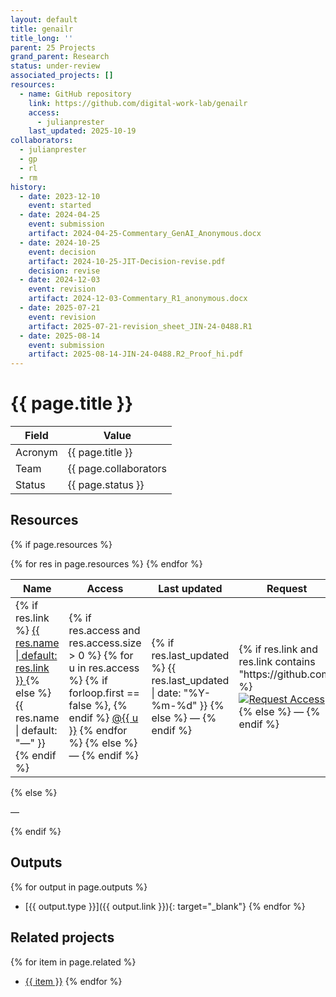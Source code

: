 ```yaml
---
layout: default
title: genailr
title_long: ''
parent: 25 Projects
grand_parent: Research
status: under-review
associated_projects: []
resources:
  - name: GitHub repository
    link: https://github.com/digital-work-lab/genailr
    access:
      - julianprester
    last_updated: 2025-10-19
collaborators:
  - julianprester
  - gp
  - rl
  - rm
history:
  - date: 2023-12-10
    event: started
  - date: 2024-04-25
    event: submission
    artifact: 2024-04-25-Commentary_GenAI_Anonymous.docx
  - date: 2024-10-25
    event: decision
    artifact: 2024-10-25-JIT-Decision-revise.pdf
    decision: revise
  - date: 2024-12-03
    event: revision
    artifact: 2024-12-03-Commentary_R1_anonymous.docx
  - date: 2025-07-21
    event: revision
    artifact: 2025-07-21-revision_sheet_JIN-24-0488.R1
  - date: 2025-08-14
    event: submission
    artifact: 2025-08-14-JIN-24-0488.R2_Proof_hi.pdf
---
```


# {{ page.title }}

Field               | Value
------------------- | ----------------------------------
Acronym             | {{ page.title }}
Team                | {{ page.collaborators | join: ", " }}
Status              | {{ page.status }}

## Resources

{% if page.resources %}
<table class="resources">
  <thead>
    <tr>
      <th>Name</th>
      <th>Access</th>
      <th>Last updated</th>
      <th>Request</th>
    </tr>
  </thead>
  <tbody>
    {% for res in page.resources %}
    <tr>
      <td>
        {% if res.link %}
          <a href="{{ res.link }}" target="_blank" rel="noopener">
            {{ res.name | default: res.link }}
          </a>
        {% else %}
          {{ res.name | default: "—" }}
        {% endif %}
      </td>
      <td>
        {% if res.access and res.access.size > 0 %}
          {% for u in res.access %}
            {% if forloop.first == false %}, {% endif %}
            <a href="https://github.com/{{ u }}" target="_blank" rel="noopener">@{{ u }}</a>
          {% endfor %}
        {% else %}
          —
        {% endif %}
      </td>
      <td>
        {% if res.last_updated %}
          {{ res.last_updated | date: "%Y-%m-%d" }}
        {% else %}
          —
        {% endif %}
      </td>
      <td>
        {% if res.link and res.link contains "https://github.com" %}
          <a href="https://github.com/digital-work-lab/handbook/issues/new?assignees=geritwagner&labels=access+request&template=request-repo-access.md&title=%5BAccess+Request%5D+Request+for+access+to+repository"
             target="_blank" rel="noopener">
            <img src="https://img.shields.io/badge/Request-Access-blue" alt="Request Access">
          </a>
        {% else %}
          —
        {% endif %}
      </td>
    </tr>
    {% endfor %}
  </tbody>
</table>
{% else %}
<p>—</p>
{% endif %}

## Outputs

{% for output in page.outputs %}
- [{{ output.type }}]({{ output.link }}){: target="_blank"}
{% endfor %}

## Related projects 

{% for item in page.related %}
- <a href="{{ item }}">{{ item }}</a>
{% endfor %}

